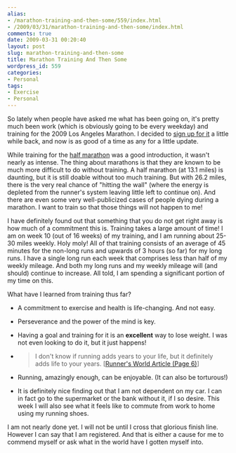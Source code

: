```yaml
---
alias:
- /marathon-training-and-then-some/559/index.html
- /2009/03/31/marathon-training-and-then-some/index.html
comments: true
date: 2009-03-31 00:20:40
layout: post
slug: marathon-training-and-then-some
title: Marathon Training And Then Some
wordpress_id: 559
categories:
- Personal
tags:
- Exercise
- Personal
---
```


So lately when people have asked me what has been going on, it's pretty much been work (which is obviously going to be every weekday) and training for the 2009 Los Angeles Marathon.  I decided to [sign up for it](http://www.goingthewongway.com/2009/02/03/marathon/) a little while back, and now is as good of a time as any for a little update.

While training for the [half marathon](http://www.goingthewongway.com/2008/10/15/half-marathon/) was a good introduction, it wasn't nearly as intense.  The thing about marathons is that they are known to be much more difficult to do without training.  A half marathon (at 13.1 miles) is daunting, but it is still doable without too much training.  But with 26.2 miles, there is the very real chance of "hitting the wall" (where the energy is depleted from the runner's system leaving little left to continue on).  And there are even some very well-publicized cases of people dying during a marathon.  I want to train so that those things will not happen to me!

I have definitely found out that something that you do not get right away is how much of a commitment this is.  Training takes a large amount of time!  I am on week 10 (out of 16 weeks) of my training, and I am running about 25-30 miles weekly.  Holy moly!  All of that training consists of an average of 45 minutes for the non-long runs and upwards of 3 hours (so far) for my long runs.  I have a single long run each week that comprises less than half of my weekly mileage.  And both my long runs and my weekly mileage will (and should) continue to increase.  All told, I am spending a significant portion of my time on this.

What have I learned from training thus far?




  * A commitment to exercise and health is life-changing.  And not easy.


  * Perseverance and the power of the mind is key.


  * Having a goal and training for it is an **excellent** way to lose weight.  I was not even looking to do it, but it just happens!


  * > I don't know if running adds years to your life, but it definitely adds life to your years. 
[[Runner's World Article (Page 6)](http://www.runnersworld.com/article/0,7120,s6-238-244--12968-6-1X2X3X4X5-6,00.html)]



  * Running, amazingly enough, can be enjoyable.  (It can also be torturous!)


  * It is definitely nice finding out that I am not dependent on my car.  I can in fact go to the supermarket or the bank without it, if I so desire.  This week I will also see what it feels like to commute from work to home using my running shoes.



I am not nearly done yet.  I will not be until I cross that glorious finish line.  However I can say that I am registered.  And that is either a cause for me to commend myself or ask what in the world have I gotten myself into.
